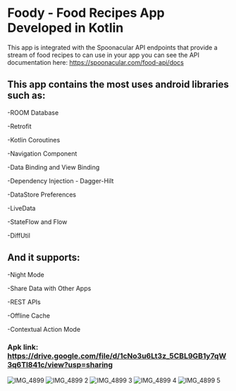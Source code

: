 # Foody - Food Recipes App Developed in Kotlin

This app is integrated with the Spoonacular API endpoints that provide a stream of food recipes to can use in your app
you can see the API documentation here: https://spoonacular.com/food-api/docs

## This app contains the most uses android libraries such as:

-ROOM Database

-Retrofit

-Kotlin Coroutines

-Navigation Component

-Data Binding and View Binding

-Dependency Injection - Dagger-Hilt

-DataStore Preferences

-LiveData

-StateFlow and Flow

-DiffUtil

## And it supports:

-Night Mode

-Share Data with Other Apps

-REST APIs

-Offline Cache

-Contextual Action Mode

### Apk link: https://drive.google.com/file/d/1cNo3u6Lt3z_5CBL9GB1y7qW3q6Tl841c/view?usp=sharing


![IMG_4899](https://user-images.githubusercontent.com/75777023/224485890-03417dc5-9616-4a2e-96ca-4675e89c9151.gif) ![IMG_4899 2](https://user-images.githubusercontent.com/75777023/224485896-7eab7cda-6a3a-4132-842e-cdbf42f2545d.gif)  ![IMG_4899 3](https://user-images.githubusercontent.com/75777023/224485899-db581955-6414-4d9a-8652-8da39daa0e00.gif)  ![IMG_4899 4](https://user-images.githubusercontent.com/75777023/224485902-9b4ac405-8405-4134-b913-59a8bf09d91f.gif)  ![IMG_4899 5](https://user-images.githubusercontent.com/75777023/224485904-07259f53-f6df-4d02-8757-f7f3585e52ea.gif)











